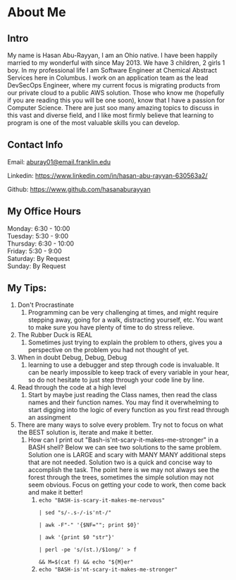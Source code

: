 # About Me

## Intro
My name is Hasan Abu-Rayyan, I am an Ohio native. I have been happily married to my wonderful with since May 2013. We have 3 children, 2 girls 1 boy. In my professional life I am Software Engineer at Chemical Abstract Services
here in Columbus. I work on an application team as the lead DevSecOps Engineer, where my current focus is migrating products from our private cloud to a public AWS solution. Those who know me (hopefully if you are reading this you will be one soon), know that
I have a passion for Computer Science. There are just soo many amazing topics to discuss in this vast and diverse field, and I like most firmly believe that learning to program is one of the most valuable skills you can develop.

## Contact Info
Email: aburay01@email.franklin.edu

Linkedin: https://www.linkedin.com/in/hasan-abu-rayyan-630563a2/

Github: https://www.github.com/hasanaburayyan

## My Office Hours
Monday: 6:30 - 10:00  
Tuesday: 5:30 - 9:00  
Thursday: 6:30 - 10:00  
Friday: 5:30 - 9:00  
Saturday: By Request  
Sunday: By Request

## My Tips:
1. Don't Procrastinate
    1. Programming can be very challenging at times, and might require stepping away, going for a walk, distracting yourself, etc. You want to make sure you have plenty of time to do stress relieve.
2. The Rubber Duck is REAL
    1. Sometimes just trying to explain the problem to others, gives you a perspective on the problem you had not thought of yet.
3. When in doubt Debug, Debug, Debug
    1. learning to use a debugger and step through code is invaluable. It can be nearly impossible to keep track of every variable in your hear, so do not hesitate to just step through your code line by line.
4. Read through the code at a high level
    1. Start by maybe just reading the Class names, then read the class names and their function names. You may find it overwhelming to start digging into the logic of every function as you first read through an assingment
5. There are many ways to solve every problem. Try not to focus on what the BEST solution is, iterate and make it better.
    1. How can I print out "Bash-is'nt-scary-it-makes-me-stronger" in a BASH shell? Below we can see two solutions to the same problem. Solution one is LARGE and scary with MANY MANY additional steps that are not needed. Solution two is a quick
       and concise way to accomplish the task. The point here is we may not always see the forest through the trees, sometimes the simple solution may not seem obvious. Focus on getting your code to work, then come back and make it better!
        1. <code>echo "BASH-is-scary-it-makes-me-nervous" \
           | sed "s/-.s-/-is'nt-/" \
           | awk -F"-" '{\$NF=""; print \$0}' \
           | awk '{print \$0 "str"}' \
           | perl -pe 's/(st.)/\$1ong/' > f \
           && M=\$(cat f) && echo "\${M}er"</code>
        2. <code>echo "BASH-is'nt-scary-it-makes-me-stronger"</code>